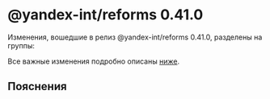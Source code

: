 # @yandex-int/reforms 0.41.0

<!-- ЧЕЛОВЕЧЕСКОЕ ВСТУПЛЕНИЕ -->

Изменения, вошедшие в релиз @yandex-int/reforms 0.41.0, разделены на группы:

Все важные изменения подробно описаны [ниже](#Пояснения).

## Пояснения

